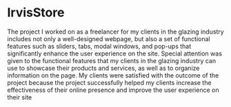 # IrvisStore

The project I worked on as a freelancer for my clients in the glazing industry includes not only a well-designed webpage, but also a set of functional features such as sliders, tabs, modal windows, and pop-ups that significantly enhance the user experience on the site.
Special attention was given to the functional features that my clients in the glazing industry can use to showcase their products and services, as well as to organize information on the page.
My clients were satisfied with the outcome of the project because the project successfully helped my clients increase the effectiveness of their online presence and improve the user experience on their site
